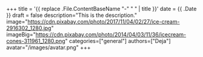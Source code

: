 +++
title = '{{ replace .File.ContentBaseName "-" " " | title }}'
date = {{ .Date }}
draft = false
description="This is the description."
image="https://cdn.pixabay.com/photo/2017/11/04/02/27/ice-cream-2916302_1280.jpg"
imageBig="https://cdn.pixabay.com/photo/2014/04/03/11/36/icecream-cones-311961_1280.png"
categories=["general"]
authors=["Deja"]
avatar="/images/avatar.png"
+++
